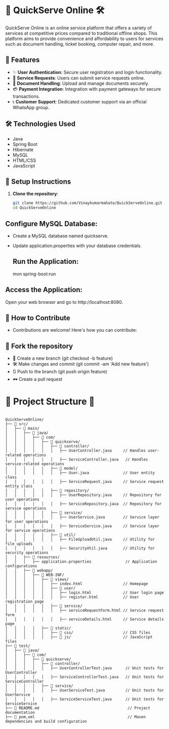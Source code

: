 # 🚀 QuickServe Online 🛠️

QuickServe Online is an online service platform that offers a variety of services at competitive prices compared to traditional offline shops. This platform aims to provide convenience and affordability to users for services such as document handling, ticket booking, computer repair, and more.

## 🌟 Features

- ✨ **User Authentication**: Secure user registration and login functionality.
- 📑 **Service Requests**: Users can submit service requests online.
- 📄 **Document Handling**: Upload and manage documents securely.
- 💳 **Payment Integration**: Integration with payment gateways for secure transactions.
- 📞 **Customer Support**: Dedicated customer support via an official WhatsApp group.

## 🛠️ Technologies Used

- Java
- Spring Boot
- Hibernate
- MySQL
- HTML/CSS
- JavaScript

## 🚀 Setup Instructions

1. **Clone the repository**:
   ```bash
   git clone https://github.com/Vinaykumarmahato/QuickServeOnline.git
   cd QuickServeOnline

## Configure MySQL Database:

- Create a MySQL database named quickserve.
- Update application.properties with your database credentials.

  ## Run the Application:
  mvn spring-boot:run
  
## Access the Application:
Open your web browser and go to http://localhost:8080.

## 🤝 How to Contribute
- Contributions are welcome! Here's how you can contribute:

## 🍴 Fork the repository
- 🌿 Create a new branch (git checkout -b feature)
- 🛠️ Make changes and commit (git commit -am 'Add new feature')
- 🔃 Push to the branch (git push origin feature)
- 🕶️ Create a pull request
  
# 📁 Project Structure 🚀
```plaintext

QuickServeOnline/
├── 📂 src/
│   ├── 📂 main/
│   │   ├── 📂 java/
│   │   │   ├── 📂 com/
│   │   │   │   ├── 📂 quickserve/
│   │   │   │   │   ├── 📂 controller/
│   │   │   │   │   │   ├── UserController.java     // Handles user-related operations
│   │   │   │   │   │   ├── ServiceController.java   // Handles service-related operations
│   │   │   │   │   ├── 📂 model/
│   │   │   │   │   │   ├── User.java               // User entity class
│   │   │   │   │   │   ├── ServiceRequest.java     // Service request entity class
│   │   │   │   │   ├── 📂 repository/
│   │   │   │   │   │   ├── UserRepository.java     // Repository for user operations
│   │   │   │   │   │   ├── ServiceRepository.java  // Repository for service operations
│   │   │   │   │   ├── 📂 service/
│   │   │   │   │   │   ├── UserService.java        // Service layer for user operations
│   │   │   │   │   │   ├── ServiceService.java     // Service layer for service operations
│   │   │   │   │   ├── 📂 util/
│   │   │   │   │   │   ├── FileUploadUtil.java     // Utility for file uploads
│   │   │   │   │   │   ├── SecurityUtil.java       // Utility for security operations
│   │   ├── 📂 resources/
│   │   │   ├── application.properties               // Application configurations
│   │   ├── 📂 webapp/
│   │   │   ├── 📂 WEB-INF/
│   │   │   │   ├── 📂 views/
│   │   │   │   │   ├── index.html                  // Homepage
│   │   │   │   │   ├── 📂 user/
│   │   │   │   │   │   ├── login.html              // User login page
│   │   │   │   │   │   ├── register.html           // User registration page
│   │   │   │   │   ├── 📂 service/
│   │   │   │   │   │   ├── serviceRequestForm.html // Service request form
│   │   │   │   │   │   ├── serviceDetails.html     // Service details page
│   │   │   │   ├── 📂 static/
│   │   │   │   │   ├── 📂 css/                      // CSS files
│   │   │   │   │   ├── 📂 js/                       // JavaScript files
├── 📂 test/
│   ├── 📂 java/
│   │   ├── 📂 com/
│   │   │   ├── 📂 quickserve/
│   │   │   │   ├── 📂 controller/
│   │   │   │   │   ├── UserControllerTest.java      // Unit tests for UserController
│   │   │   │   │   ├── ServiceControllerTest.java   // Unit tests for ServiceController
│   │   │   │   ├── 📂 service/
│   │   │   │   │   ├── UserServiceTest.java         // Unit tests for UserService
│   │   │   │   │   ├── ServiceServiceTest.java      // Unit tests for ServiceService
├── 📄 README.md                                       // Project documentation
├── 📄 pom.xml                                         // Maven dependencies and build configuration

